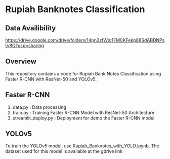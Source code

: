 # Rupiah Banknotes Classification

## Data Availibility
https://drive.google.com/drive/folders/14pn3zfWig1FM0KFekp88SdABDNPstv8Q?usp=sharing
## Overview
This repository contains a code for Rupiah Bank Notes Classification using Faster R-CNN with ResNet-50 and YOLOv5.
## Faster R-CNN
1. data.py : Data processing
2. train.py : Training Faster R-CNN Model with ResNet-50 Architecture
3. streamlit_deploy.py : Deployment for demo the Faster R-CNN model
## YOLOv5
To train the YOLOv5 model, use Rupiah_Banknotes_with_YOLO.ipynb. The dataset used for this model is available at the gdrive link
